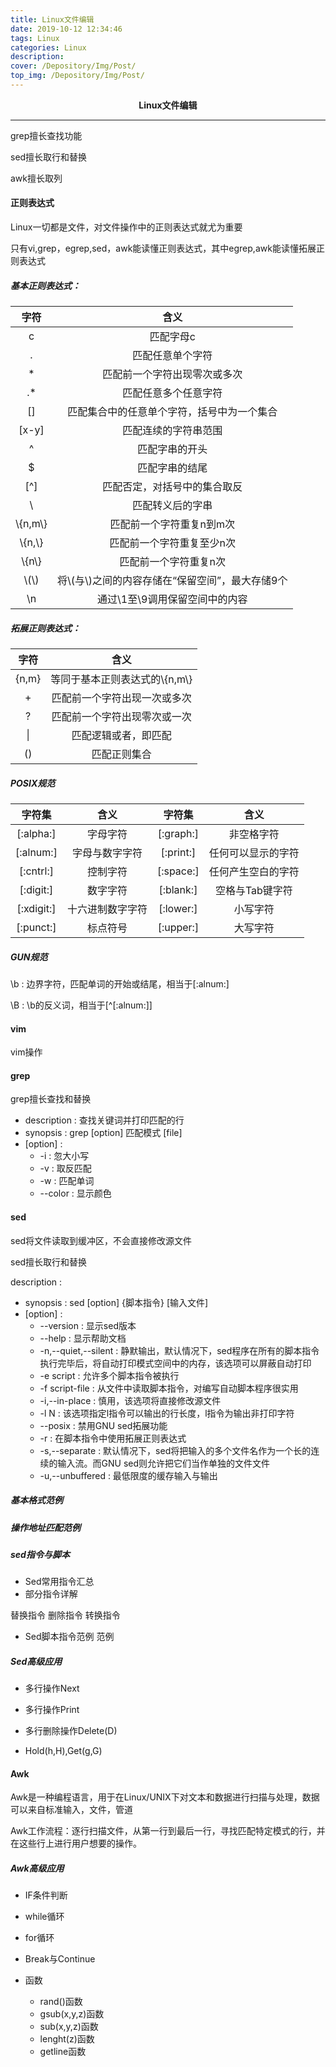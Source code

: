 ```yaml
---
title: Linux文件编辑
date: 2019-10-12 12:34:46
tags: Linux
categories: Linux
description: 
cover: /Depository/Img/Post/
top_img: /Depository/Img/Post/
---
```


**<center>Linux文件编辑</center>**

---

grep擅长查找功能

sed擅长取行和替换

awk擅长取列

#### 正则表达式

Linux一切都是文件，对文件操作中的正则表达式就尤为重要

只有vi,grep，egrep,sed，awk能读懂正则表达式，其中egrep,awk能读懂拓展正则表达式

##### 基本正则表达式：

字符 | 含义
:-: | :-:
c | 匹配字母c
. | 匹配任意单个字符
\* | 匹配前一个字符出现零次或多次
.* | 匹配任意多个任意字符
[] | 匹配集合中的任意单个字符，括号中为一个集合
\[x-y] | 匹配连续的字符串范围
^ | 匹配字串的开头
$ | 匹配字串的结尾
\[^] | 匹配否定，对括号中的集合取反
\ | 匹配转义后的字串
\\{n,m\\} | 匹配前一个字符重复n到m次
\\{n,\\} | 匹配前一个字符重复至少n次
\\{n\\} | 匹配前一个字符重复n次
\\(\\) | 将\\(与\\)之间的内容存储在“保留空间”，最大存储9个
\\n | 通过\\1至\\9调用保留空间中的内容

##### 拓展正则表达式：

字符 | 含义
:-: | :-:
{n,m} | 等同于基本正则表达式的\\{n,m\\}
\+ | 匹配前一个字符出现一次或多次
? | 匹配前一个字符出现零次或一次
\| | 匹配逻辑或者，即匹配|前或后的字符
() | 匹配正则集合

##### POSIX规范

字符集 | 含义 | 字符集 | 含义
:-: | :-: | :-: | :-:
[:alpha:] | 字母字符 | [:graph:] | 非空格字符
[:alnum:] | 字母与数字字符 | [:print:] | 任何可以显示的字符
[:cntrl:] | 控制字符 | [:space:] | 任何产生空白的字符
[:digit:] | 数字字符 | [:blank:] | 空格与Tab键字符
[:xdigit:] | 十六进制数字字符 | [:lower:] | 小写字符
[:punct:] | 标点符号 | [:upper:] | 大写字符

##### GUN规范

\\b  :  边界字符，匹配单词的开始或结尾，相当于[:alnum:]

\\B  :  \\b的反义词，相当于[^[:alnum:]]




#### vim

vim操作


#### grep

grep擅长查找和替换

* description  :  查找关键词并打印匹配的行
* synopsis  :  grep [option] 匹配模式 [file]
* [option]  :
  * -i  :  忽大小写
  * -v  :  取反匹配
  * -w  :  匹配单词
  * --color  :  显示颜色


#### sed

sed将文件读取到缓冲区，不会直接修改源文件

sed擅长取行和替换

description  :  
* synopsis  :  sed [option] {脚本指令} [输入文件]
* [option]  :
  *  --version  :  显示sed版本
  *  --help  :  显示帮助文档
  *  -n,--quiet,--silent  :  静默输出，默认情况下，sed程序在所有的脚本指令执行完毕后，将自动打印模式空间中的内存，该选项可以屏蔽自动打印
  *  -e script  :  允许多个脚本指令被执行
  *  -f script-file  :  从文件中读取脚本指令，对编写自动脚本程序很实用
  *  -i,--in-place  :  慎用，该选项将直接修改源文件
  *  -l N  :  该选项指定l指令可以输出的行长度，l指令为输出非打印字符
  *  --posix  :  禁用GNU sed拓展功能
  *  -r  :  在脚本指令中使用拓展正则表达式
  *  -s,--separate  :  默认情况下，sed将把输入的多个文件名作为一个长的连续的输入流。而GNU sed则允许把它们当作单独的文件文件
  *  -u,--unbuffered  :  最低限度的缓存输入与输出

##### 基本格式范例

##### 操作地址匹配范例

##### sed指令与脚本

* Sed常用指令汇总
* 部分指令详解

替换指令 删除指令  转换指令

* Sed脚本指令范例
范例

##### Sed高级应用

* 多行操作Next

* 多行操作Print

* 多行删除操作Delete(D)

* Hold(h,H),Get(g,G)


#### Awk

Awk是一种编程语言，用于在Linux/UNIX下对文本和数据进行扫描与处理，数据可以来自标准输入，文件，管道

Awk工作流程：逐行扫描文件，从第一行到最后一行，寻找匹配特定模式的行，并在这些行上进行用户想要的操作。


##### Awk高级应用

* IF条件判断

* while循环

* for循环

* Break与Continue

* 函数

  * rand()函数
  * gsub(x,y,z)函数
  * sub(x,y,z)函数
  * lenght(z)函数
  * getline函数

